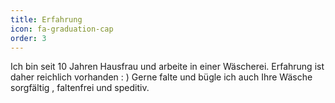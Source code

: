 ```yaml
---
title: Erfahrung
icon: fa-graduation-cap
order: 3
---
```


Ich bin seit 10 Jahren Hausfrau und arbeite in einer Wäscherei.
Erfahrung ist daher reichlich vorhanden : )
Gerne falte und bügle ich auch Ihre Wäsche sorgfältig , faltenfrei und speditiv.
